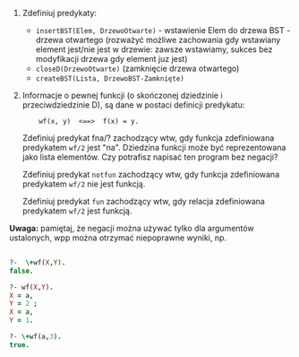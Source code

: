 1. Zdefiniuj predykaty:
    * `insertBST(Elem, DrzewoOtwarte)` - wstawienie Elem do drzewa BST - drzewa otwartego
        (rozważyć możliwe zachowania gdy wstawiany element jest/nie jest w drzewie: zawsze wstawiamy, sukces bez modyfikacji drzewa gdy element juz jest)
    * `closeD(DrzewoOtwarte)`
        (zamknięcie drzewa otwartego)
    * `createBST(Lista, DrzewoBST-Zamknięte)`

2. Informacje o pewnej funkcji (o skończonej dziedzinie i  przeciwdziedzinie D), są dane w postaci definicji predykatu:
    ```
        wf(x, y)  <==>  f(x) = y.
    ```
   Zdefiniuj predykat fna/? zachodzący wtw, gdy funkcja zdefiniowana
   predykatem `wf/2` jest "na".
   Dziedzina funkcji może być reprezentowana jako lista elementów.
   Czy potrafisz napisać ten program bez negacji?
   
   Zdefiniuj predykat `notfun` zachodzący wtw, gdy funkcja zdefiniowana
   predykatem `wf/2` nie jest funkcją.
   
   Zdefiniuj predykat `fun` zachodzący wtw, gdy relacja zdefiniowana
   predykatem `wf/2` jest funkcją.
   
**Uwaga:** pamiętaj, że negacji można używać tylko dla argumentów ustalonych, wpp można otrzymać niepoprawne wyniki, np.
   
``` prolog
   
?-  \+wf(X,Y).
false.

?- wf(X,Y).
X = a,
Y = 2 ;
X = a,
Y = 1.

?- \+wf(a,3).
true.
```

